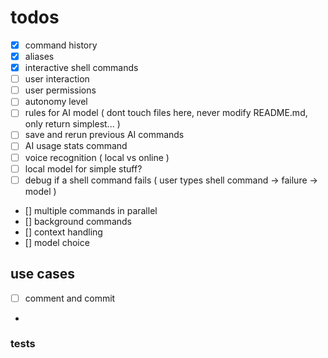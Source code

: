 # todos

- [x] command history
- [x] aliases
- [x] interactive shell commands
- [ ] user interaction
- [ ] user permissions
- [ ] autonomy level
- [ ] rules for AI model ( dont touch files here, never modify README.md, only return simplest... )
- [ ] save and rerun previous AI commands
- [ ] AI usage stats command
- [ ] voice recognition ( local vs online )
- [ ] local model for simple stuff?
- [ ] debug if a shell command fails ( user types shell command -> failure -> model )
- [] multiple commands in parallel
- [] background commands
- [] context handling
- [] model choice

## use cases
- [ ] comment and commit
-

### tests
